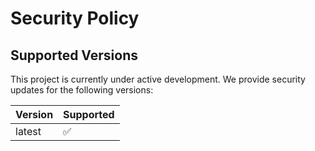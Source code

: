 # Security Policy

## Supported Versions

This project is currently under active development. We provide security updates for the following versions:

| Version | Supported          |
| ------- | ------------------ |
| latest  | :white_check_mark: |